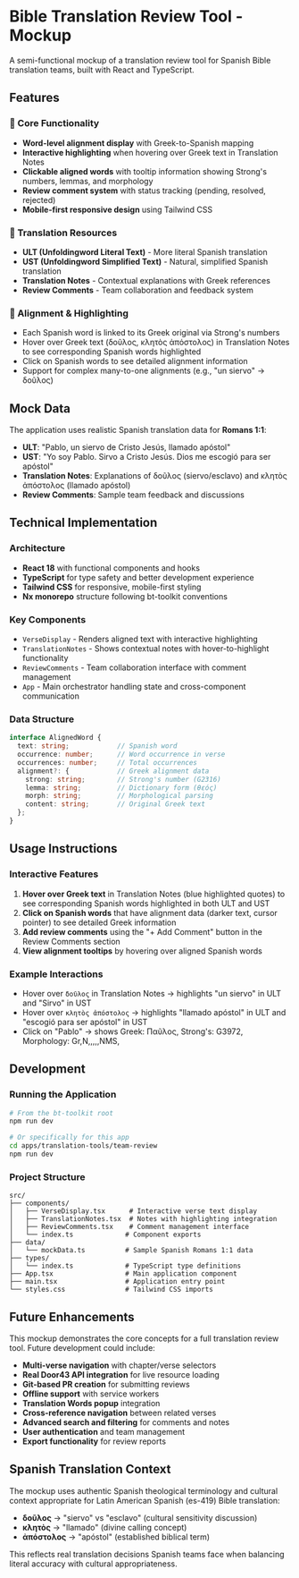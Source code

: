 # Bible Translation Review Tool - Mockup

A semi-functional mockup of a translation review tool for Spanish Bible translation teams, built with React and TypeScript.

## Features

### 🎯 Core Functionality
- **Word-level alignment display** with Greek-to-Spanish mapping
- **Interactive highlighting** when hovering over Greek text in Translation Notes
- **Clickable aligned words** with tooltip information showing Strong's numbers, lemmas, and morphology
- **Review comment system** with status tracking (pending, resolved, rejected)
- **Mobile-first responsive design** using Tailwind CSS

### 📖 Translation Resources
- **ULT (Unfoldingword Literal Text)** - More literal Spanish translation
- **UST (Unfoldingword Simplified Text)** - Natural, simplified Spanish translation  
- **Translation Notes** - Contextual explanations with Greek references
- **Review Comments** - Team collaboration and feedback system

### 🔗 Alignment & Highlighting
- Each Spanish word is linked to its Greek original via Strong's numbers
- Hover over Greek text (δοῦλος, κλητὸς ἀπόστολος) in Translation Notes to see corresponding Spanish words highlighted
- Click on Spanish words to see detailed alignment information
- Support for complex many-to-one alignments (e.g., "un siervo" → δοῦλος)

## Mock Data

The application uses realistic Spanish translation data for **Romans 1:1**:

- **ULT**: "Pablo, un siervo de Cristo Jesús, llamado apóstol"
- **UST**: "Yo soy Pablo. Sirvo a Cristo Jesús. Dios me escogió para ser apóstol"
- **Translation Notes**: Explanations of δοῦλος (siervo/esclavo) and κλητὸς ἀπόστολος (llamado apóstol)
- **Review Comments**: Sample team feedback and discussions

## Technical Implementation

### Architecture
- **React 18** with functional components and hooks
- **TypeScript** for type safety and better development experience
- **Tailwind CSS** for responsive, mobile-first styling
- **Nx monorepo** structure following bt-toolkit conventions

### Key Components
- `VerseDisplay` - Renders aligned text with interactive highlighting
- `TranslationNotes` - Shows contextual notes with hover-to-highlight functionality
- `ReviewComments` - Team collaboration interface with comment management
- `App` - Main orchestrator handling state and cross-component communication

### Data Structure
```typescript
interface AlignedWord {
  text: string;            // Spanish word
  occurrence: number;      // Word occurrence in verse
  occurrences: number;     // Total occurrences
  alignment?: {            // Greek alignment data
    strong: string;        // Strong's number (G2316)
    lemma: string;         // Dictionary form (θεός)
    morph: string;         // Morphological parsing
    content: string;       // Original Greek text
  };
}
```

## Usage Instructions

### Interactive Features
1. **Hover over Greek text** in Translation Notes (blue highlighted quotes) to see corresponding Spanish words highlighted in both ULT and UST
2. **Click on Spanish words** that have alignment data (darker text, cursor pointer) to see detailed Greek information
3. **Add review comments** using the "+ Add Comment" button in the Review Comments section
4. **View alignment tooltips** by hovering over aligned Spanish words

### Example Interactions
- Hover over `δοῦλος` in Translation Notes → highlights "un siervo" in ULT and "Sirvo" in UST
- Hover over `κλητὸς ἀπόστολος` → highlights "llamado apóstol" in ULT and "escogió para ser apóstol" in UST
- Click on "Pablo" → shows Greek: Παῦλος, Strong's: G3972, Morphology: Gr,N,,,,,NMS,

## Development

### Running the Application
```bash
# From the bt-toolkit root
npm run dev

# Or specifically for this app
cd apps/translation-tools/team-review
npm run dev
```

### Project Structure
```
src/
├── components/
│   ├── VerseDisplay.tsx      # Interactive verse text display
│   ├── TranslationNotes.tsx  # Notes with highlighting integration
│   ├── ReviewComments.tsx    # Comment management interface
│   └── index.ts             # Component exports
├── data/
│   └── mockData.ts          # Sample Spanish Romans 1:1 data
├── types/
│   └── index.ts             # TypeScript type definitions
├── App.tsx                  # Main application component
├── main.tsx                 # Application entry point
└── styles.css               # Tailwind CSS imports
```

## Future Enhancements

This mockup demonstrates the core concepts for a full translation review tool. Future development could include:

- **Multi-verse navigation** with chapter/verse selectors
- **Real Door43 API integration** for live resource loading
- **Git-based PR creation** for submitting reviews
- **Offline support** with service workers
- **Translation Words popup** integration
- **Cross-reference navigation** between related verses
- **Advanced search and filtering** for comments and notes
- **User authentication** and team management
- **Export functionality** for review reports

## Spanish Translation Context

The mockup uses authentic Spanish theological terminology and cultural context appropriate for Latin American Spanish (es-419) Bible translation:

- **δοῦλος** → "siervo" vs "esclavo" (cultural sensitivity discussion)
- **κλητὸς** → "llamado" (divine calling concept)
- **ἀπόστολος** → "apóstol" (established biblical term)

This reflects real translation decisions Spanish teams face when balancing literal accuracy with cultural appropriateness. 